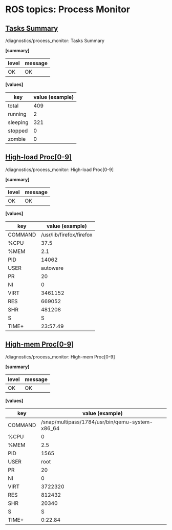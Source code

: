 # ROS topics: Process Monitor

## <u>Tasks Summary</u>
/diagnostics/process_monitor: Tasks Summary

<b>[summary]</b>

| level | message |
| ---- | --- |
| OK | OK |

<b>[values]</b>

| key | value (example) |
| ---- | --- |
| total | 409 |
| running | 2 |
| sleeping | 321 |
| stopped | 0 |
| zombie | 0 |

## <u>High-load Proc[0-9]</u>
/diagnostics/process_monitor: High-load Proc[0-9]

<b>[summary]</b>

| level | message |
| ---- | --- |
| OK | OK |

<b>[values]</b>

| key | value (example) |
| ---- | --- |
| COMMAND | /usr/lib/firefox/firefox |
| %CPU | 37.5 |
| %MEM | 2.1 |
| PID | 14062 |
| USER | autoware |
| PR | 20 |
| NI | 0 |
| VIRT | 3461152 |
| RES | 669052 |
| SHR | 481208 |
| S | S |
| TIME+ | 23:57.49 |

## <u>High-mem Proc[0-9]</u>
/diagnostics/process_monitor: High-mem Proc[0-9]

<b>[summary]</b>

| level | message |
| ---- | --- |
| OK | OK |

<b>[values]</b>

| key | value (example) |
| ---- | --- |
| COMMAND | /snap/multipass/1784/usr/bin/qemu-system-x86_64 |
| %CPU | 0 |
| %MEM | 2.5 |
| PID | 1565 |
| USER | root |
| PR | 20 |
| NI | 0 |
| VIRT | 3722320 |
| RES | 812432 |
| SHR | 20340 |
| S | S |
| TIME+ | 0:22.84 |
